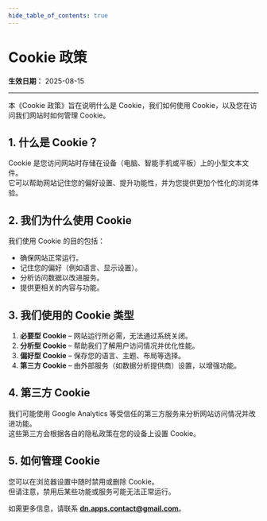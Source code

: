 ```yaml
---
hide_table_of_contents: true
---
```


# Cookie 政策  
**生效日期：** 2025-08-15  

---

本《Cookie 政策》旨在说明什么是 Cookie，我们如何使用 Cookie，以及您在访问我们网站时如何管理 Cookie。  

## 1. 什么是 Cookie？  
Cookie 是您访问网站时存储在设备（电脑、智能手机或平板）上的小型文本文件。  
它可以帮助网站记住您的偏好设置、提升功能性，并为您提供更加个性化的浏览体验。  

## 2. 我们为什么使用 Cookie  
我们使用 Cookie 的目的包括：  
- 确保网站正常运行。  
- 记住您的偏好（例如语言、显示设置）。  
- 分析访问数据以改进服务。  
- 提供更相关的内容与功能。  

## 3. 我们使用的 Cookie 类型  
1. **必要型 Cookie** – 网站运行所必需，无法通过系统关闭。  
2. **分析型 Cookie** – 帮助我们了解用户访问情况并优化性能。  
3. **偏好型 Cookie** – 保存您的语言、主题、布局等选择。  
4. **第三方 Cookie** – 由外部服务（如数据分析提供商）设置，以增强功能。  

## 4. 第三方 Cookie  
我们可能使用 Google Analytics 等受信任的第三方服务来分析网站访问情况并改进功能。  
这些第三方会根据各自的隐私政策在您的设备上设置 Cookie。  

## 5. 如何管理 Cookie  
您可以在浏览器设置中随时禁用或删除 Cookie。  
但请注意，禁用后某些功能或服务可能无法正常运行。  

如需更多信息，请联系 **dn.apps.contact@gmail.com**。
